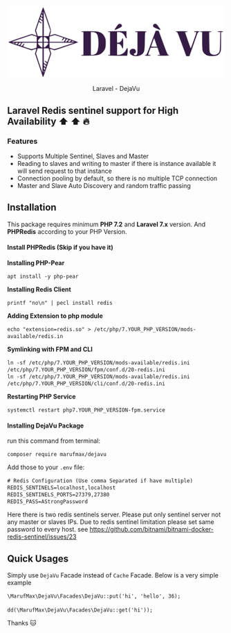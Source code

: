 <p align="center"><a href="https://github.com/marufmax/dejavu" target="_blank"><img src="./dejavu.svg"></a></p>
<p align="center">
    Laravel - DejaVu
</p>

## Laravel Redis sentinel support for High Availability :arrow_up: :arrow_up: :fire:  



### Features

* Supports Multiple Sentinel, Slaves and Master
* Reading to slaves and writing to master if there is instance available it will send request to that instance
* Connection pooling by default, so there is no multiple TCP connection 
* Master and Slave Auto Discovery  and random traffic passing



## Installation
This package requires  minimum **PHP 7.2** and **Laravel 7.x** version. And **PHPRedis** according to your PHP Version.  

#### **Install PHPRedis (Skip if you have it)**

**Installing PHP-Pear**

```shell
apt install -y php-pear
```

**Installing Redis Client**

```shell
printf "no\n" | pecl install redis
```

**Adding Extension to php module**

```
echo "extension=redis.so" > /etc/php/7.YOUR_PHP_VERSION/mods-available/redis.in
```

**Symlinking with FPM and CLI** 

```
ln -sf /etc/php/7.YOUR_PHP_VERSION/mods-available/redis.ini /etc/php/7.YOUR_PHP_VERSION/fpm/conf.d/20-redis.ini
ln -sf /etc/php/7.YOUR_PHP_VERSION/mods-available/redis.ini /etc/php/7.YOUR_PHP_VERSION/cli/conf.d/20-redis.ini
```

**Restarting PHP Service**

```
systemctl restart php7.YOUR_PHP_VERSION-fpm.service
```



#### Installing DejaVu Package

run this command from terminal: 

```shell
composer require marufmax/dejavu
```



Add those to your `.env` file: 

```
# Redis Configuration (Use comma Separated if have multiple)
REDIS_SENTINELS=localhost,localhost
REDIS_SENTINELS_PORTS=27379,27380
REDIS_PASS=AStrongPassword
```

Here there is two redis sentinels server. Please put only sentinel server not any master or slaves IPs. 
Due to redis sentinel limitation please set same password to every host. 
see https://github.com/bitnami/bitnami-docker-redis-sentinel/issues/23 



## Quick Usages
Simply use `DejaVu` Facade instead of `Cache` Facade. Below is a very simple example
```shell
\MarufMax\DejaVu\Facades\DejaVu::put('hi', 'hello', 36);

dd(\MarufMax\DejaVu\Facades\DejaVu::get('hi'));
```


Thanks :cat: 

